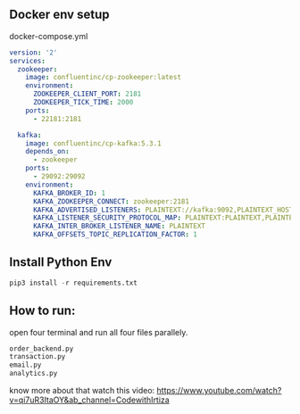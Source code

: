 ## Docker env setup
docker-compose.yml
```yml
version: '2'
services:
  zookeeper:
    image: confluentinc/cp-zookeeper:latest
    environment:
      ZOOKEEPER_CLIENT_PORT: 2181
      ZOOKEEPER_TICK_TIME: 2000
    ports:
      - 22181:2181

  kafka:
    image: confluentinc/cp-kafka:5.3.1
    depends_on:
      - zookeeper
    ports:
      - 29092:29092
    environment:
      KAFKA_BROKER_ID: 1
      KAFKA_ZOOKEEPER_CONNECT: zookeeper:2181
      KAFKA_ADVERTISED_LISTENERS: PLAINTEXT://kafka:9092,PLAINTEXT_HOST://localhost:29092
      KAFKA_LISTENER_SECURITY_PROTOCOL_MAP: PLAINTEXT:PLAINTEXT,PLAINTEXT_HOST:PLAINTEXT
      KAFKA_INTER_BROKER_LISTENER_NAME: PLAINTEXT
      KAFKA_OFFSETS_TOPIC_REPLICATION_FACTOR: 1
```

## Install Python Env
```python
pip3 install -r requirements.txt
```

## How to run:
open four terminal and run all four files parallely.
```python
order_backend.py
transaction.py
email.py
analytics.py
```


know more about that watch this video: 
https://www.youtube.com/watch?v=qi7uR3ItaOY&ab_channel=CodewithIrtiza